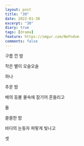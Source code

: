 ```yaml
---
layout: post
title: "30"
date: 2022-01-30
excerpt: "30"
diary: true
tags: [drama]
feature: https://imgur.com/NeFndvm
comments: false
---
```


구름 낀 밤

작은 별이 오슬오슬

하나

추운 밤

배의 등불 물속에 잠기어 흔들리고

둘

쓸쓸한 밤

바다의 눈동자 파랗게 빛나고

셋
